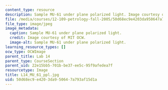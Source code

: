```yaml
---
content_type: resource
description: Sample MU-61 under plane polarized light. Image courtesy of MIT OCW.
file: /media/courses/12-109-petrology-fall-2005/50d68ec9e4203da950647a793af15d1a_L14_MU_61_ppl.jpg
file_type: image/jpeg
image_metadata:
  caption: Sample MU-61 under plane polarized light.
  credit: Image courtesy of MIT OCW.
  image-alt: Sample MU-61 under plane polarized light.
learning_resource_types: []
ocw_type: OCWImage
parent_title: Lab 14
parent_type: CourseSection
parent_uid: 22e15bb5-701b-be37-ee5c-95f9afedea7f
resourcetype: Image
title: L14_MU_61_ppl.jpg
uid: 50d68ec9-e420-3da9-5064-7a793af15d1a
---
```

